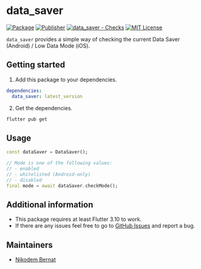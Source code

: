 # data_saver

[![Package](https://img.shields.io/pub/v/data_saver.svg)](https://pub.dev/packages/data_saver) [![Publisher](https://img.shields.io/pub/publisher/data_saver.svg)](https://pub.dev/packages/data_saver/publisher) [![data_saver - Checks](https://github.com/n-bernat/data_saver/actions/workflows/flutter_checks.yaml/badge.svg)](https://github.com/n-bernat/data_saver/actions/workflows/flutter_checks.yaml) [![MIT License](https://img.shields.io/badge/license-MIT-purple.svg)](https://opensource.org/licenses/MIT)

`data_saver` provides a simple way of checking the current Data Saver (Android) / Low Data Mode (iOS).

## Getting started

1. Add this package to your dependencies.

```yaml
dependencies:
  data_saver: latest_version
```

2. Get the dependencies.

```sh
flutter pub get
```

## Usage

```dart
const dataSaver = DataSaver();

// Mode is one of the following values:
// - enabled
// - whitelisted (Android-only)
// - disabled
final mode = await dataSaver.checkMode();
```

## Additional information

- This package requires at least Flutter 3.10 to work.
- If there are any issues feel free to go to [GitHub Issues](https://github.com/n-bernat/data_saver/issues) and report a bug.

## Maintainers

- [Nikodem Bernat](https://nikodembernat.com)
